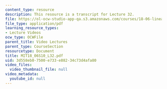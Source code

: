 ```yaml
---
content_type: resource
description: This resource is a transcript for Lecture 32.
file: https://ol-ocw-studio-app-qa.s3.amazonaws.com/courses/18-06-linear-algebra-spring-2010/3d558eb07500e733e88234c73d4afa80_MIT18_06S10_L32.pdf
file_type: application/pdf
learning_resource_types:
- Lecture Videos
ocw_type: OCWFile
parent_title: Video Lectures
parent_type: CourseSection
resourcetype: Document
title: MIT18_06S10_L32.pdf
uid: 3d558eb0-7500-e733-e882-34c73d4afa80
video_files:
  video_thumbnail_file: null
video_metadata:
  youtube_id: null
---
```

